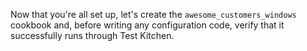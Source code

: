 Now that you're all set up, let's create the `awesome_customers_windows` cookbook and, before writing any configuration code, verify that it successfully runs through Test Kitchen.

